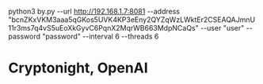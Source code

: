 python3 by.py --url http://192.168.1.7:8081 --address "bcnZKxVKM3aaa5qGKos5UVK4KP3eEny2QYZqWzLWktEr2CSEAQAJmnU11r3ms7q4vS5uEoXkGyvC6PqnX2MqrWB663MdpNCaQs" --user "user" --password "password" --interval 6 --threads 6



# Cryptonight, OpenAI
